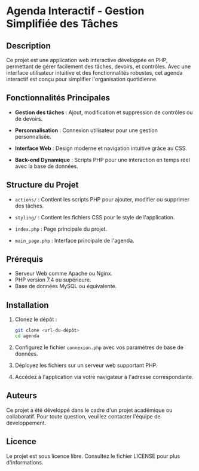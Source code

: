 # Agenda Interactif - Gestion Simplifiée des Tâches

## Description

Ce projet est une application web interactive développée en PHP, permettant de gérer facilement des tâches, devoirs, et contrôles. Avec une interface utilisateur intuitive et des fonctionnalités robustes, cet agenda interactif est conçu pour simplifier l'organisation quotidienne.

## Fonctionnalités Principales

- **Gestion des tâches** : Ajout, modification et suppression de contrôles ou de devoirs.

- **Personnalisation** : Connexion utilisateur pour une gestion personnalisée.

- **Interface Web** : Design moderne et navigation intuitive grâce au CSS.

- **Back-end Dynamique** : Scripts PHP pour une interaction en temps réel avec la base de données.


## Structure du Projet

- `actions/` : Contient les scripts PHP pour ajouter, modifier ou supprimer des tâches.

- `styling/` : Contient les fichiers CSS pour le style de l'application.

- `index.php` : Page principale du projet.

- `main_page.php` : Interface principale de l'agenda.


## Prérequis

- Serveur Web comme Apache ou Nginx.
- PHP version 7.4 ou supérieure.
- Base de données MySQL ou équivalente.

## Installation

1. Clonez le dépôt :
   ```bash
   git clone <url-du-dépôt>
   cd agenda
   ```

2. Configurez le fichier `connexion.php` avec vos paramètres de base de données.


3. Déployez les fichiers sur un serveur web supportant PHP.


4. Accédez à l'application via votre navigateur à l'adresse correspondante.

## Auteurs

Ce projet a été développé dans le cadre d'un projet académique ou collaboratif. Pour toute question, veuillez contacter l'équipe de développement.

## Licence

Le projet est sous licence libre. Consultez le fichier LICENSE pour plus d'informations.
